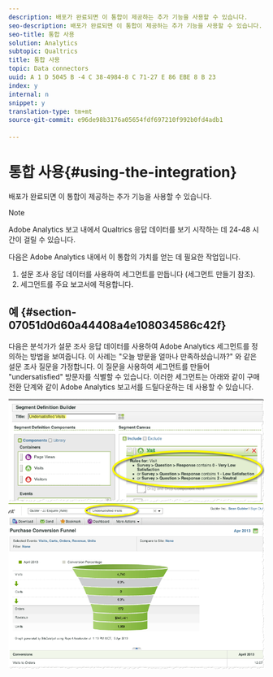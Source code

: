 ```yaml
---
description: 배포가 완료되면 이 통합이 제공하는 추가 기능을 사용할 수 있습니다.
seo-description: 배포가 완료되면 이 통합이 제공하는 추가 기능을 사용할 수 있습니다.
seo-title: 통합 사용
solution: Analytics
subtopic: Qualtrics
title: 통합 사용
topic: Data connectors
uuid: A 1 D 5045 B -4 C 38-4984-8 C 71-27 E 86 EBE 8 B 23
index: y
internal: n
snippet: y
translation-type: tm+mt
source-git-commit: e96de98b3176a05654fdf697210f992b0fd4adb1

---
```



# 통합 사용{#using-the-integration}

배포가 완료되면 이 통합이 제공하는 추가 기능을 사용할 수 있습니다.

>[!NOTE]
>
>Adobe Analytics 보고 내에서 Qualtrics 응답 데이터를 보기 시작하는 데 24-48 시간이 걸릴 수 있습니다.

다음은 Adobe Analytics 내에서 이 통합의 가치를 얻는 데 필요한 작업입니다.

1. 설문 조사 응답 데이터를 사용하여 세그먼트를 만듭니다 (세그먼트 [](http://microsite.omniture.com/t2/help/en_US/sc/user/index.html?f=t_segment.html)만들기 참조).
1. 세그먼트를 주요 보고서에 적용합니다.

## 예 {#section-07051d0d60a44408a4e108034586c42f}

다음은 분석가가 설문 조사 응답 데이터를 사용하여 Adobe Analytics 세그먼트를 정의하는 방법을 보여줍니다. 이 사례는 "오늘 방문을 얼마나 만족하셨습니까?" 와 같은 설문 조사 질문을 가정합니다. 이 질문을 사용하여 세그먼트를 만들어 "undersatisfied" 방문자를 식별할 수 있습니다. 이러한 세그먼트는 아래와 같이 구매 전환 단계와 같이 Adobe Analytics 보고서를 드릴다운하는 데 사용할 수 있습니다.

![](assets/using-1.png) ![](assets/using-2.png)


